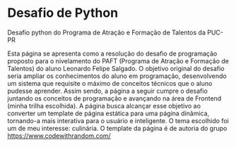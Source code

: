 # Desafio de Python
Desafio python do Programa de Atração e Formação de Talentos da PUC-PR

Esta página se apresenta como a resolução do desafio de programação proposto 
para o nivelamento do PAFT (Programa de Atração e Formação de Talentos) do aluno 
Leonardo Felipe Salgado. O objetivo original do desafio seria ampliar os conhecimentos
do aluno em programação, desenvolvendo um sistema que requisite o máximo de conceitos
técnicos que o aluno pudesse aprender. Assim sendo, a página a seguir cumpre o desafio 
juntando os conceitos de programação e avançando na área de Frontend (minha trilha escolhida).
A página busca alcançar esse objetivo ao converter um template de página estática para uma
página dinâmica, tornando-a mais interativa para o usuário e inteligente. O tema escolhido 
foi um de meu interesse: culinária. O template da página é de autoria do grupo <a href="https://www.codewithrandom.com/">https://www.codewithrandom.com/</a>
